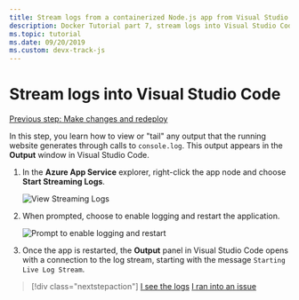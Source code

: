 ```yaml
---
title: Stream logs from a containerized Node.js app from Visual Studio Code
description: Docker Tutorial part 7, stream logs into Visual Studio Code
ms.topic: tutorial
ms.date: 09/20/2019
ms.custom: devx-track-js
---
```


# Stream logs into Visual Studio Code

[Previous step: Make changes and redeploy](tutorial-vscode-docker-node-06.md)

In this step, you learn how to view or "tail" any output that the running website generates through calls to `console.log`. This output appears in the **Output** window in Visual Studio Code.

1. In the **Azure App Service** explorer, right-click the app node and choose **Start Streaming Logs**.

    ![View Streaming Logs](media/deploy-containers/stream-logs-command.png)

1. When prompted, choose to enable logging and restart the application.

    ![Prompt to enable logging and restart](media/deploy-azure/enable-restart.png)

1. Once the app is restarted, the **Output** panel in Visual Studio Code opens with a connection to the log stream, starting with the message `Starting Live Log Stream`.

> [!div class="nextstepaction"]
> [I see the logs](tutorial-vscode-docker-node-08.md) [I ran into an issue](https://www.research.net/r/PWZWZ52?tutorial=node-deployment-docker-extension&step=tailing-logs)
